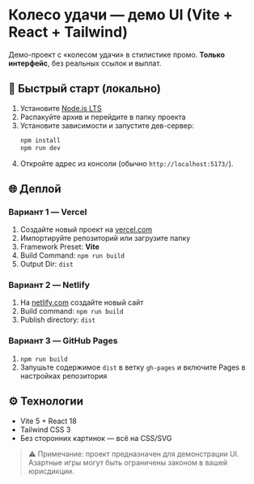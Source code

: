 # Колесо удачи — демо UI (Vite + React + Tailwind)

Демо-проект с «колесом удачи» в стилистике промо. **Только интерфейс**, без реальных ссылок и выплат.

## 🚀 Быстрый старт (локально)

1. Установите [Node.js LTS](https://nodejs.org/)
2. Распакуйте архив и перейдите в папку проекта
3. Установите зависимости и запустите дев-сервер:
   ```bash
   npm install
   npm run dev
   ```
4. Откройте адрес из консоли (обычно `http://localhost:5173/`).

## 🌐 Деплой

### Вариант 1 — Vercel
1. Создайте новый проект на [vercel.com](https://vercel.com/)
2. Импортируйте репозиторий или загрузите папку
3. Framework Preset: **Vite**
4. Build Command: `npm run build`
5. Output Dir: `dist`

### Вариант 2 — Netlify
1. На [netlify.com](https://www.netlify.com/) создайте новый сайт
2. Build command: `npm run build`
3. Publish directory: `dist`

### Вариант 3 — GitHub Pages
1. `npm run build`
2. Запушьте содержимое `dist` в ветку `gh-pages` и включите Pages в настройках репозитория

## ⚙️ Технологии
- Vite 5 + React 18
- Tailwind CSS 3
- Без сторонних картинок — всё на CSS/SVG

> ⚠️ Примечание: проект предназначен для демонстрации UI. Азартные игры могут быть ограничены законом в вашей юрисдикции.
